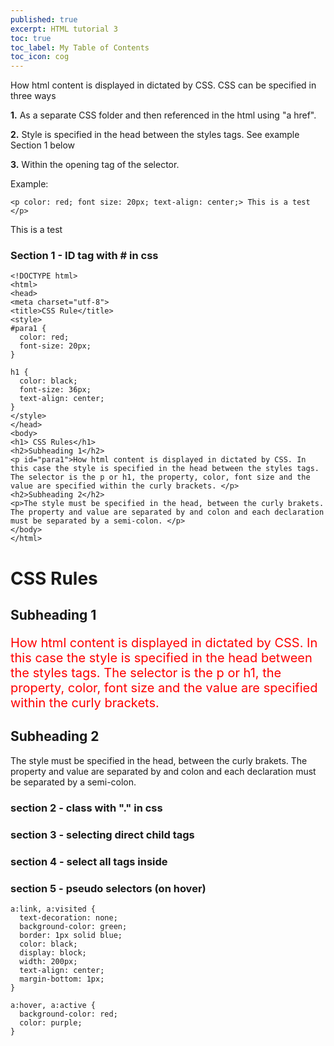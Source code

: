```yaml
---
published: true
excerpt: HTML tutorial 3
toc: true
toc_label: My Table of Contents
toc_icon: cog
---
```

How html content is displayed in dictated by CSS. CSS can be specified in three ways

**1.** As a separate CSS folder and then referenced in the html using "a href". 

**2.** Style is specified in the head between the styles tags. See example Section 1 below

**3.** Within the opening tag of the selector.

Example:  

```
<p color: red; font size: 20px; text-align: center;> This is a test </p>
```
<p>
This is a test
</p>


### Section 1 - ID tag with # in css

```
<!DOCTYPE html>
<html>
<head>
<meta charset="utf-8">
<title>CSS Rule</title>
<style>
#para1 {
  color: red;
  font-size: 20px;
}

h1 {
  color: black;
  font-size: 36px;
  text-align: center;
}
</style>
</head>
<body>
<h1> CSS Rules</h1>
<h2>Subheading 1</h2>
<p id="para1">How html content is displayed in dictated by CSS. In this case the style is specified in the head between the styles tags. The selector is the p or h1, the property, color, font size and the value are specified within the curly brackets. </p>
<h2>Subheading 2</h2>
<p>The style must be specified in the head, between the curly brakets. The property and value are separated by and colon and each declaration must be separated by a semi-colon. </p>
</body>
</html>
```
<!DOCTYPE html>
<html>
<head>
<meta charset="utf-8">
<title>CSS Rule</title>
<style>
#para1 {
  color: red;
  font-size: 20px;
}

h1 {
  color: black;
  font-size: 36px;
  text-align: center;
}
</style>
</head>
<body>
<h1> CSS Rules</h1>
<h2>Subheading 1</h2>
<p id="para1">How html content is displayed in dictated by CSS. In this case the style is specified in the head between the styles tags. The selector is the p or h1, the property, color, font size and the value are specified within the curly brackets. </p>
<h2>Subheading 2</h2>
<p>The style must be specified in the head, between the curly brakets. The property and value are separated by and colon and each declaration must be separated by a semi-colon. </p>
</body>
</html>

### section 2 - class with "." in css

### section 3 - selecting direct child tags

### section 4 - select all tags inside 

### section 5 - pseudo selectors (on hover)
```
a:link, a:visited {
  text-decoration: none;
  background-color: green;
  border: 1px solid blue;
  color: black;
  display: block;
  width: 200px;
  text-align: center;
  margin-bottom: 1px;
}

a:hover, a:active {
  background-color: red;
  color: purple;
}
```

